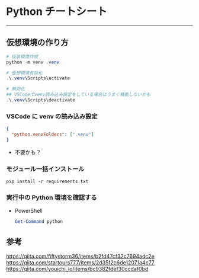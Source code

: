 # Python チートシート

---

## 仮想環境の作り方

```powershell
# 仮装環境作成
python -m venv .venv

# 仮想環境有効化
.\.venv\Scripts\activate

# 無効化
## VSCodeでvenv読み込み設定をしている場合はうまく機能しないかも
.\.venv\Scripts\deactivate
```

### VSCode に venv の読み込み設定

```json
{
  "python.venvFolders": [".venv"]
}
```

- 不要かも？

### モジュール一括インストール

```shell
pip install -r requirements.txt
```

### 実行中の Python 環境を確認する

- PowerShell
  ```powershell
  Get-Command python
  ```

## 参考

https://qiita.com/fiftystorm36/items/b2fd47cf32c7694adc2e
https://qiita.com/startours777/items/2d35f2c6de12071a4c77
https://qiita.com/youichi_io/items/bc9382fdef30ccdaf0bd
